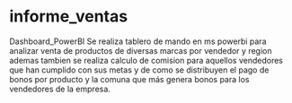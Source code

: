 # informe_ventas
Dashboard_PowerBI
Se realiza tablero de mando en ms powerbi para analizar venta de productos de diversas marcas por vendedor y region
ademas tambien se realiza calculo de comision para aquellos vendedores que han cumplido con sus metas y de como se distribuyen
el pago de bonos por producto y la comuna que más genera bonos para los vendedores de la empresa.
